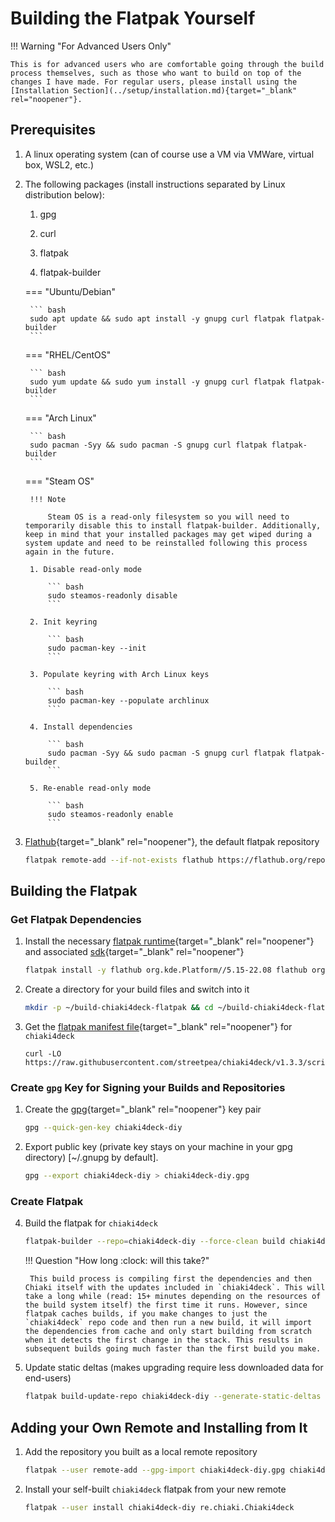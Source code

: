 # Building the Flatpak Yourself

!!! Warning "For Advanced Users Only"

    This is for advanced users who are comfortable going through the build process themselves, such as those who want to build on top of the changes I have made. For regular users, please install using the [Installation Section](../setup/installation.md){target="_blank" rel="noopener"}.

## Prerequisites

1. A linux operating system (can of course use a VM via VMWare, virtual box, WSL2, etc.)

2. The following packages (install instructions separated by Linux distribution below):

    1. gpg

    2. curl

    3. flatpak

    4. flatpak-builder

    === "Ubuntu/Debian"

        ``` bash
        sudo apt update && sudo apt install -y gnupg curl flatpak flatpak-builder
        ```

    === "RHEL/CentOS"

        ``` bash
        sudo yum update && sudo yum install -y gnupg curl flatpak flatpak-builder
        ```

    === "Arch Linux"

        ``` bash
        sudo pacman -Syy && sudo pacman -S gnupg curl flatpak flatpak-builder
        ```

    === "Steam OS"

        !!! Note

            Steam OS is a read-only filesystem so you will need to temporarily disable this to install flatpak-builder. Additionally, keep in mind that your installed packages may get wiped during a system update and need to be reinstalled following this process again in the future. 

        1. Disable read-only mode

            ``` bash
            sudo steamos-readonly disable
            ```

        2. Init keyring

            ``` bash
            sudo pacman-key --init
            ```

        3. Populate keyring with Arch Linux keys

            ``` bash
            sudo pacman-key --populate archlinux
            ```

        4. Install dependencies

            ``` bash
            sudo pacman -Syy && sudo pacman -S gnupg curl flatpak flatpak-builder
            ```

        5. Re-enable read-only mode

            ``` bash
            sudo steamos-readonly enable
            ```

3. [Flathub](https://flathub.org/home){target="_blank" rel="noopener"}, the default flatpak repository

    ``` bash
    flatpak remote-add --if-not-exists flathub https://flathub.org/repo/flathub.flatpakrepo
    ```

## Building the Flatpak

### Get Flatpak Dependencies

1. Install the necessary [flatpak runtime](https://docs.flatpak.org/en/latest/basic-concepts.html#runtimes){target="_blank" rel="noopener"} and associated [sdk](https://docs.flatpak.org/en/latest/building-introduction.html#software-development-kits-sdks){target="_blank" rel="noopener"}

    ```bash
    flatpak install -y flathub org.kde.Platform//5.15-22.08 flathub org.kde.Sdk//5.15-22.08
    ```

2. Create a directory for your build files and switch into it

    ```bash
    mkdir -p ~/build-chiaki4deck-flatpak && cd ~/build-chiaki4deck-flatpak
    ```

3. Get the [flatpak manifest file](https://docs.flatpak.org/en/latest/manifests.html){target="_blank" rel="noopener"} for `chiaki4deck`

    ```
    curl -LO https://raw.githubusercontent.com/streetpea/chiaki4deck/v1.3.3/scripts/flatpak/chiaki4deck.yaml
    ```

### Create `gpg` Key for Signing your Builds and Repositories

1. Create the [gpg](https://gnupg.org/gph/en/manual/c14.html){target="_blank" rel="noopener"} key pair

    ``` bash
    gpg --quick-gen-key chiaki4deck-diy
    ```

2. Export public key (private key stays on your machine in your gpg directory) [~/.gnupg by default].

    ``` bash
    gpg --export chiaki4deck-diy > chiaki4deck-diy.gpg
    ```

### Create Flatpak

4. Build the flatpak for `chiaki4deck`

    ``` bash
    flatpak-builder --repo=chiaki4deck-diy --force-clean build chiaki4deck.yaml --gpg-sign chiaki4deck-diy
    ```

    !!! Question "How long :clock: will this take?"

        This build process is compiling first the dependencies and then Chiaki itself with the updates included in `chiaki4deck`. This will take a long while (read: 15+ minutes depending on the resources of the build system itself) the first time it runs. However, since flatpak caches builds, if you make changes to just the `chiaki4deck` repo code and then run a new build, it will import the dependencies from cache and only start building from scratch when it detects the first change in the stack. This results in subsequent builds going much faster than the first build you make.

5. Update static deltas (makes upgrading require less downloaded data for end-users)

    ``` bash
    flatpak build-update-repo chiaki4deck-diy --generate-static-deltas --gpg-sign=chiaki4deck-diy
    ```


## Adding your Own Remote and Installing from It

1. Add the repository you built as a local remote repository

    ``` bash
    flatpak --user remote-add --gpg-import chiaki4deck-diy.gpg chiaki4deck-diy ~/build-chiaki4deck-flatpak/chiaki4deck-diy
    ```

2. Install your self-built `chiaki4deck` flatpak from your new remote

    ``` bash
    flatpak --user install chiaki4deck-diy re.chiaki.Chiaki4deck
    ```

